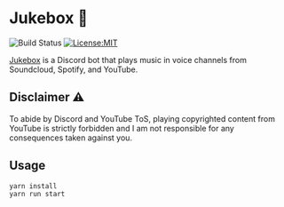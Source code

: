 # Jukebox 🎵

![Build Status](https://github.com/matteopolak/jukebox/actions/workflows/ci.yml/badge.svg)
[![License:MIT](https://img.shields.io/badge/license-MIT-yellow.svg)](https://opensource.org/licenses/MIT)

[Jukebox](https://github.com/matteopolak/jukebox) is a Discord bot that plays music in voice channels from Soundcloud, Spotify, and YouTube.

## Disclaimer ⚠️

To abide by Discord and YouTube ToS, playing copyrighted content from YouTube is strictly forbidden and I am not responsible for any consequences taken against you.

## Usage

```bash
yarn install
yarn run start
```
